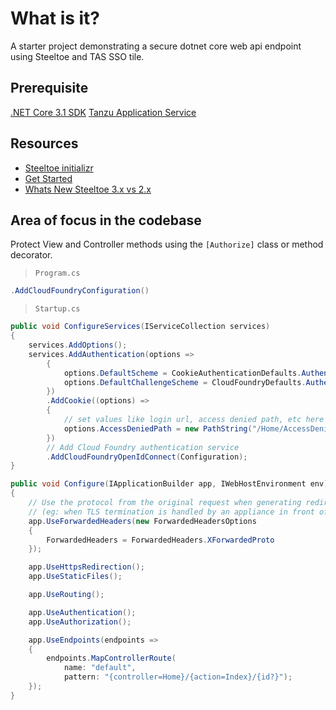 ﻿# What is it?
A starter project demonstrating a secure dotnet core web api endpoint using Steeltoe and TAS SSO tile.

## Prerequisite 

[.NET Core 3.1 SDK](https://dotnet.microsoft.com/download/dotnet-core/3.1)
[Tanzu Application Service](https://tanzu.vmware.com/application-service)

## Resources

- [Steeltoe initializr](https://start.steeltoe.io/)
- [Get Started](https://steeltoe.io/security-providers/get-started/sso)
- [Whats New Steeltoe 3.x vs 2.x](https://docs.steeltoe.io/api/v3/welcome/whats-new.html)

## Area of focus in the codebase

Protect View and Controller methods using the `[Authorize]` class or method decorator.

> `Program.cs`

```csharp
.AddCloudFoundryConfiguration()
```

> `Startup.cs`

```csharp
public void ConfigureServices(IServiceCollection services)
{
    services.AddOptions();
    services.AddAuthentication(options =>
        {
            options.DefaultScheme = CookieAuthenticationDefaults.AuthenticationScheme;
            options.DefaultChallengeScheme = CloudFoundryDefaults.AuthenticationScheme;
        })
        .AddCookie((options) =>
        {
            // set values like login url, access denied path, etc here
            options.AccessDeniedPath = new PathString("/Home/AccessDenied");
        })
        // Add Cloud Foundry authentication service
        .AddCloudFoundryOpenIdConnect(Configuration); 
}

public void Configure(IApplicationBuilder app, IWebHostEnvironment env)
{
    // Use the protocol from the original request when generating redirect uris
    // (eg: when TLS termination is handled by an appliance in front of the app)
    app.UseForwardedHeaders(new ForwardedHeadersOptions
    {
        ForwardedHeaders = ForwardedHeaders.XForwardedProto
    });

    app.UseHttpsRedirection();
    app.UseStaticFiles();

    app.UseRouting();

    app.UseAuthentication();
    app.UseAuthorization();

    app.UseEndpoints(endpoints =>
    {
        endpoints.MapControllerRoute(
            name: "default",
            pattern: "{controller=Home}/{action=Index}/{id?}");
    });
}
```